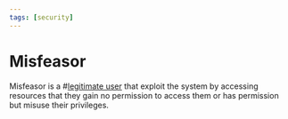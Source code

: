 ```yaml
---
tags: [security]
---
```


# Misfeasor

Misfeasor is a #[legitimate user](202301021642.md) that exploit the system by
accessing resources that they gain no permission to access them or has
permission but misuse their privileges.
